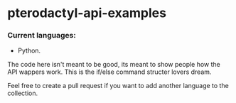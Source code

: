# pterodactyl-api-examples

### Current languages:
* Python.  

The code here isn't meant to be good, its meant to show people how the API wappers work. This is the if/else command structer lovers dream.    





Feel free to create a pull request if you want to add another language to the collection.

